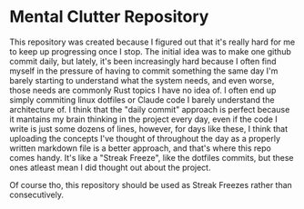 # Mental Clutter Repository

This repository was created because I figured out that it's really hard for me to keep up progressing once I stop.
The initial idea was to make one github commit daily, but lately, it's been increasingly hard because I often find myself in the pressure of having to commit something the same day I'm barely starting to understand what the system needs, and even worse, those needs are commonly Rust topics I have no idea of. I often end up simply commiting linux dotfiles or Claude code I barely understand the architecture of. 
I think that the "daily commit" approach is perfect because it mantains my brain thinking in the project every day, even if the code I write is just some dozens of lines, however, for days like these, I think that uploading the concepts I've thought of throughout the day as a properly written markdown file is a better approach, and that's where this repo comes handy. It's like a "Streak Freeze", like the dotfiles commits, but these ones atleast mean I did thought out about the project.

Of course tho, this repository should be used as Streak Freezes rather than consecutively.
